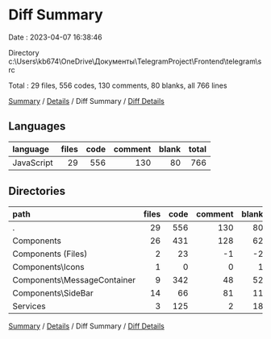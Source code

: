 # Diff Summary

Date : 2023-04-07 16:38:46

Directory c:\\Users\\kb674\\OneDrive\\Документы\\TelegramProject\\Frontend\\telegram\\src

Total : 29 files,  556 codes, 130 comments, 80 blanks, all 766 lines

[Summary](results.md) / [Details](details.md) / Diff Summary / [Diff Details](diff-details.md)

## Languages
| language | files | code | comment | blank | total |
| :--- | ---: | ---: | ---: | ---: | ---: |
| JavaScript | 29 | 556 | 130 | 80 | 766 |

## Directories
| path | files | code | comment | blank | total |
| :--- | ---: | ---: | ---: | ---: | ---: |
| . | 29 | 556 | 130 | 80 | 766 |
| Components | 26 | 431 | 128 | 62 | 621 |
| Components (Files) | 2 | 23 | -1 | -2 | 20 |
| Components\\Icons | 1 | 0 | 0 | 1 | 1 |
| Components\\MessageContainer | 9 | 342 | 48 | 52 | 442 |
| Components\\SideBar | 14 | 66 | 81 | 11 | 158 |
| Services | 3 | 125 | 2 | 18 | 145 |

[Summary](results.md) / [Details](details.md) / Diff Summary / [Diff Details](diff-details.md)